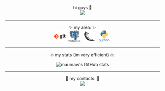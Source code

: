 <div id="header" align="center">
 hi guys 👋
<div id="badges"> <img src="https://media.tenor.com/w4MlhOa0YgYAAAAd/ryan-gosling-drive2011.gif" width="450"> 
</div>
</div>

---

<div id="header" align="center">
✨ my area: ✨
<div id="badges">
<img src="https://github.com/devicons/devicon/blob/master/icons/git/git-original-wordmark.svg" title="Git"  alt="Git" width="40" height="40"/>&nbsp;
<img src="https://github.com/devicons/devicon/blob/master/icons/postgresql/postgresql-original-wordmark.svg" title="Postresql"  alt="Postresql" width="40" height="40"/>&nbsp;
<img src="https://github.com/devicons/devicon/blob/master/icons/flask/flask-original.svg" title="Flask"  alt="Flask" width="40" height="40"/>&nbsp;
<img src="https://github.com/devicons/devicon/blob/master/icons/python/python-original-wordmark.svg" title="Python"  alt="Python" width="40" height="40"/>&nbsp;
</div>
</div>

---
<div id="header" align="center">
🔥 my stats (im very efficient) 🔥:
<div id="badges">

![mauinaw's GitHub stats](https://github-readme-stats.vercel.app/api?username=mauinaw&show_icons=true&theme=tokyonight)

</div>
</div>

---

<div id="header" align="center">
 💬 my contacts: 💬
<div id="badges">
  <a href="https://t.me/hquvie">
<img src="https://www.svgrepo.com/show/354443/telegram.svg" width="40"> 
  </a>
</div>
</div>
<!--
**mauinaw/mauinaw** is a ✨ _special_ ✨ repository because its `README.md` (this file) appears on your GitHub profile.

Here are some ideas to get you started:

- 🔭 I’m currently working on ...
- 🌱 I’m currently learning ...
- 👯 I’m looking to collaborate on ...
- 🤔 I’m looking for help with ...
- 💬 Ask me about ...
- 📫 How to reach me: ...
- 😄 Pronouns: ...
- ⚡ Fun fact: ...
-->
